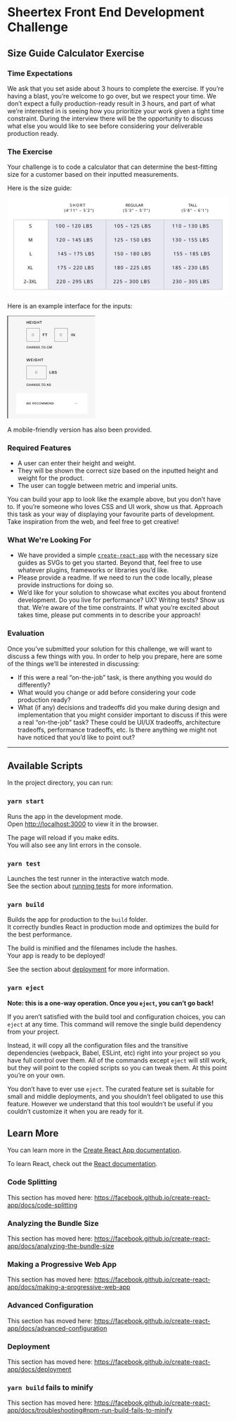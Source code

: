 # Sheertex Front End Development Challenge
## Size Guide Calculator Exercise

### Time Expectations

We ask that you set aside about 3 hours to complete the exercise. If you’re having a blast, you’re welcome to go over, but we respect your time. We don’t expect a fully production-ready result in 3 hours, and part of what we’re interested in is seeing how you prioritize your work given a tight time constraint. During the interview there will be the opportunity to discuss what else you would like to see before considering your deliverable production ready.

### The Exercise

Your challenge is to code a calculator that can determine the best-fitting size for a customer based on their inputted measurements.

Here is the size guide: 

![Size Guide](https://github.com/Sheertex/frontend-challenge/blob/main/src/size-guide.svg)

Here is an example interface for the inputs:

![Size Guide](https://github.com/Sheertex/frontend-challenge/blob/main/example.png)



A mobile-friendly version has also been provided. 

### Required Features

- A user can enter their height and weight.
- They will be shown the correct size based on the inputted height and weight for the product. 
- The user can toggle between metric and imperial units.

You can build your app to look like the example above, but you don’t have to. If you’re someone who loves CSS and UI work, show us that. Approach this task as your way of displaying your favourite parts of development. Take inspiration from the web, and feel free to get creative! 

### What We're Looking For

- We have provided a simple [`create-react-app`]('https://github.com/facebook/create-react-app') with the necessary size guides as SVGs to get you started. Beyond that, feel free to use whatever plugins, frameworks or libraries you’d like. 
- Please provide a readme. If we need to run the code locally, please provide instructions for doing so. 
- We’d like for your solution to showcase what excites you about frontend development. Do you live for performance? UX? Writing tests? Show us that. We’re aware of the time constraints. If what you’re excited about takes time, please put comments in to describe your approach!

### Evaluation
Once you’ve submitted your solution for this challenge, we will want to discuss a few things with you. In order to help you prepare, here are some of the things we’ll be interested in discussing:
- If this were a real “on-the-job” task, is there anything you would do differently?
- What would you change or add before considering your code production ready?
- What (if any) decisions and tradeoffs did you make during design and implementation that you might consider important to discuss if this were a real “on-the-job” task? These could be UI/UX tradeoffs, architecture tradeoffs, performance tradeoffs, etc.
Is there anything we might not have noticed that you’d like to point out?





--------

## Available Scripts

In the project directory, you can run:

### `yarn start`

Runs the app in the development mode.<br />
Open [http://localhost:3000](http://localhost:3000) to view it in the browser.

The page will reload if you make edits.<br />
You will also see any lint errors in the console.

### `yarn test`

Launches the test runner in the interactive watch mode.<br />
See the section about [running tests](https://facebook.github.io/create-react-app/docs/running-tests) for more information.

### `yarn build`

Builds the app for production to the `build` folder.<br />
It correctly bundles React in production mode and optimizes the build for the best performance.

The build is minified and the filenames include the hashes.<br />
Your app is ready to be deployed!

See the section about [deployment](https://facebook.github.io/create-react-app/docs/deployment) for more information.

### `yarn eject`

**Note: this is a one-way operation. Once you `eject`, you can’t go back!**

If you aren’t satisfied with the build tool and configuration choices, you can `eject` at any time. This command will remove the single build dependency from your project.

Instead, it will copy all the configuration files and the transitive dependencies (webpack, Babel, ESLint, etc) right into your project so you have full control over them. All of the commands except `eject` will still work, but they will point to the copied scripts so you can tweak them. At this point you’re on your own.

You don’t have to ever use `eject`. The curated feature set is suitable for small and middle deployments, and you shouldn’t feel obligated to use this feature. However we understand that this tool wouldn’t be useful if you couldn’t customize it when you are ready for it.

## Learn More

You can learn more in the [Create React App documentation](https://facebook.github.io/create-react-app/docs/getting-started).

To learn React, check out the [React documentation](https://reactjs.org/).

### Code Splitting

This section has moved here: https://facebook.github.io/create-react-app/docs/code-splitting

### Analyzing the Bundle Size

This section has moved here: https://facebook.github.io/create-react-app/docs/analyzing-the-bundle-size

### Making a Progressive Web App

This section has moved here: https://facebook.github.io/create-react-app/docs/making-a-progressive-web-app

### Advanced Configuration

This section has moved here: https://facebook.github.io/create-react-app/docs/advanced-configuration

### Deployment

This section has moved here: https://facebook.github.io/create-react-app/docs/deployment

### `yarn build` fails to minify

This section has moved here: https://facebook.github.io/create-react-app/docs/troubleshooting#npm-run-build-fails-to-minify
